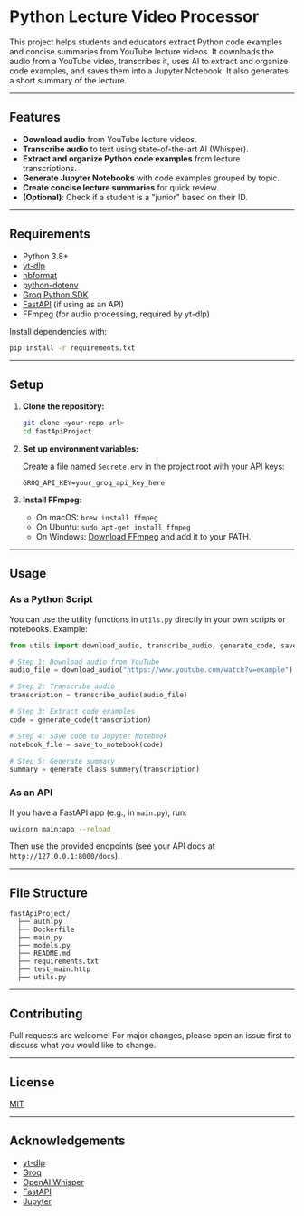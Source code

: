 # Python Lecture Video Processor

This project helps students and educators extract Python code examples and concise summaries from YouTube lecture videos. It downloads the audio from a YouTube video, transcribes it, uses AI to extract and organize code examples, and saves them into a Jupyter Notebook. It also generates a short summary of the lecture.

---

## Features

- **Download audio** from YouTube lecture videos.
- **Transcribe audio** to text using state-of-the-art AI (Whisper).
- **Extract and organize Python code examples** from lecture transcriptions.
- **Generate Jupyter Notebooks** with code examples grouped by topic.
- **Create concise lecture summaries** for quick review.
- **(Optional)**: Check if a student is a "junior" based on their ID.

---

## Requirements

- Python 3.8+
- [yt-dlp](https://github.com/yt-dlp/yt-dlp)
- [nbformat](https://nbformat.readthedocs.io/en/latest/)
- [python-dotenv](https://pypi.org/project/python-dotenv/)
- [Groq Python SDK](https://github.com/groq/groq-python)
- [FastAPI](https://fastapi.tiangolo.com/) (if using as an API)
- FFmpeg (for audio processing, required by yt-dlp)

Install dependencies with:

```bash
pip install -r requirements.txt
```

---

## Setup

1. **Clone the repository:**

   ```bash
   git clone <your-repo-url>
   cd fastApiProject
   ```

2. **Set up environment variables:**

   Create a file named `Secrete.env` in the project root with your API keys:

   ```
   GROQ_API_KEY=your_groq_api_key_here
   ```

3. **Install FFmpeg:**

   - On macOS: `brew install ffmpeg`
   - On Ubuntu: `sudo apt-get install ffmpeg`
   - On Windows: [Download FFmpeg](https://ffmpeg.org/download.html) and add it to your PATH.

---

## Usage

### As a Python Script

You can use the utility functions in `utils.py` directly in your own scripts or notebooks. Example:

```python
from utils import download_audio, transcribe_audio, generate_code, save_to_notebook, generate_class_summery

# Step 1: Download audio from YouTube
audio_file = download_audio("https://www.youtube.com/watch?v=example")

# Step 2: Transcribe audio
transcription = transcribe_audio(audio_file)

# Step 3: Extract code examples
code = generate_code(transcription)

# Step 4: Save code to Jupyter Notebook
notebook_file = save_to_notebook(code)

# Step 5: Generate summary
summary = generate_class_summery(transcription)
```

### As an API

If you have a FastAPI app (e.g., in `main.py`), run:

```bash
uvicorn main:app --reload
```

Then use the provided endpoints (see your API docs at `http://127.0.0.1:8000/docs`).

---

## File Structure

```
fastApiProject/
  ├── auth.py
  ├── Dockerfile
  ├── main.py
  ├── models.py
  ├── README.md
  ├── requirements.txt
  ├── test_main.http
  ├── utils.py
```

---

## Contributing

Pull requests are welcome! For major changes, please open an issue first to discuss what you would like to change.

---

## License

[MIT](LICENSE)

---

## Acknowledgements

- [yt-dlp](https://github.com/yt-dlp/yt-dlp)
- [Groq](https://groq.com/)
- [OpenAI Whisper](https://github.com/openai/whisper)
- [FastAPI](https://fastapi.tiangolo.com/)
- [Jupyter](https://jupyter.org/)

